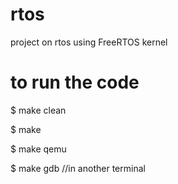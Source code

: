 # rtos
project on rtos using FreeRTOS kernel

# to run the code

$ make clean

$ make

$ make qemu

$ make gdb  //in another terminal

